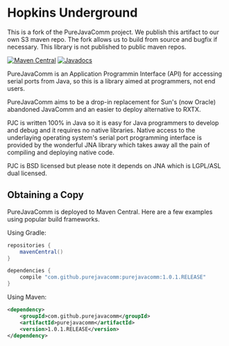 # Hopkins Underground
This is a fork of the PureJavaComm project. We publish this artifact to our own S3 maven repo. The fork allows us to build from source and bugfix if necessary. This library is not published to public maven repos.

[![Maven Central](https://maven-badges.herokuapp.com/maven-central/com.github.purejavacomm/purejavacomm/badge.svg)](https://maven-badges.herokuapp.com/maven-central/com.github.purejavacomm/purejavacomm)
[![Javadocs](https://www.javadoc.io/badge/com.github.purejavacomm/purejavacomm.svg)](https://www.javadoc.io/doc/com.github.purejavacomm/purejavacomm)


PureJavaComm is an Application Programmin Interface (API) for accessing serial ports from Java, so this is a library aimed at programmers, not end users.

PureJavaComm aims to be a drop-in replacement for Sun's (now Oracle) abandoned JavaComm and an easier to deploy alternative to RXTX.

PJC is written 100% in Java so it is easy for Java programmers to develop and debug and it requires no native libraries. Native access to the underlaying operating system's serial port programming interface is provided by the wonderful JNA library which takes away all the pain of compiling and deploying native code.

PJC is BSD licensed but please note it depends on JNA which is LGPL/ASL dual licensed.

## Obtaining a Copy

PureJavaComm is deployed to Maven Central. Here are a few examples using popular build frameworks.

Using Gradle:
```groovy
repositories {
    mavenCentral()
}

dependencies {
    compile "com.github.purejavacomm:purejavacomm:1.0.1.RELEASE"
}
```
Using Maven:
```xml
<dependency>
    <groupId>com.github.purejavacomm</groupId>
    <artifactId>purejavacomm</artifactId>
    <version>1.0.1.RELEASE</version>
</dependency>
```
